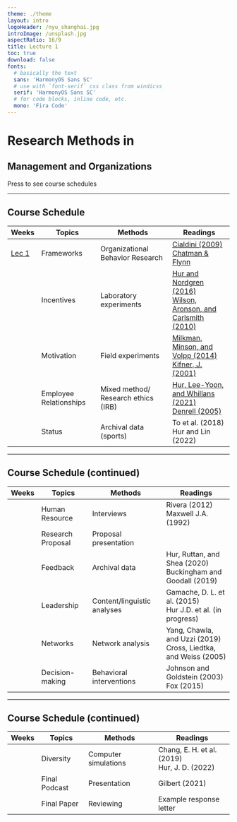 ```yaml
---
theme: ./theme
layout: intro
logoHeader: /nyu_shanghai.jpg
introImage: /unsplash.jpg
aspectRatio: 16/9
title: Lecture 1
toc: true
download: false
fonts:
  # basically the text
  sans: 'HarmonyOS Sans SC'
  # use with `font-serif` css class from windicss
  serif: 'HarmonyOS Sans SC'
  # for code blocks, inline code, etc.
  mono: 'Fira Code'
---
```


# Research Methods in

## Management and Organizations



<div class="pt-12">
  <span @click="$slidev.nav.next" class="px-2 p-1 rounded cursor-pointer" hover="bg-white bg-opacity-10">
    Press to see course schedules <carbon:arrow-right class="inline"/>
  </span>
</div>



---

## Course Schedule

| **Weeks** | **Topics**             | **Methods**                         | **Readings**                                                 |
| --------- | ---------------------- | ----------------------------------- | ------------------------------------------------------------ |
| [Lec 1](https://julia-slides-lec1.netlify.app/)     | Frameworks             | Organizational Behavior Research    | [Cialdini (2009)](https://brightspace.nyu.edu/d2l/le/lessons/245250/topics/7903033)<br />[Chatman & Flynn](https://brightspace.nyu.edu/d2l/le/lessons/245250/topics/8283986) |
|           | Incentives             | Laboratory experiments              | [Hur and Nordgren (2016)](https://brightspace.nyu.edu/d2l/le/lessons/245250/topics/8317157) <br />[Wilson, Aronson, and Carlsmith (2010)](https://brightspace.nyu.edu/d2l/le/lessons/245250/topics/8317164) |
|           | Motivation             | Field experiments                   | [Milkman, Minson, and Volpp (2014)](https://brightspace.nyu.edu/d2l/le/lessons/245250/topics/8317202)<br />[Kifner, J. (2001)](https://brightspace.nyu.edu/d2l/le/lessons/245250/topics/8317203) |
|           | Employee Relationships | Mixed method/ Research ethics (IRB) | [Hur, Lee-Yoon, and Whillans (2021)](https://brightspace.nyu.edu/d2l/le/lessons/245250/topics/8317249)<br />[Denrell (2005)](https://brightspace.nyu.edu/d2l/le/lessons/245250/topics/8317240) |
|           | Status                 | Archival data (sports)              | To et al. (2018)<br /> Hur and Lin (2022)                    |



---

## Course Schedule (continued)

| **Weeks** | **Topics**        | **Methods**                 | **Readings**                                                 |
| --------- | ----------------- | --------------------------- | ------------------------------------------------------------ |
|           | Human Resource    | Interviews                  | Rivera (2012)<br />Maxwell J.A. (1992)                       |
|           | Research Proposal | Proposal presentation       |                                                              |
|           | Feedback          | Archival data               | Hur, Ruttan, and Shea (2020)<br />Buckingham and Goodall (2019) |
|           | Leadership        | Content/linguistic analyses | Gamache, D. L. et al. (2015)<br />Hur J.D. et al. (in progress) |
|           | Networks          | Network analysis            | Yang, Chawla, and Uzzi (2019)<br />Cross, Liedtka, and Weiss (2005) |
|           | Decision-making   | Behavioral interventions    | Johnson and Goldstein (2003)<br />Fox (2015)                 |



---



## Course Schedule (continued)

| **Weeks** | **Topics**    | **Methods**          | **Readings**                                      |
| --------- | ------------- | -------------------- | ------------------------------------------------- |
|           | Diversity     | Computer simulations | Chang, E. H. et al. (2019)<br />Hur, J. D. (2022) |
|           | Final Podcast | Presentation         | Gilbert (2021)                                    |
|           | Final Paper   | Reviewing            | Example response letter                           |

